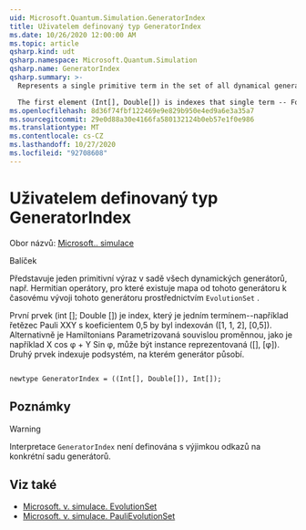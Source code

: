 ```yaml
---
uid: Microsoft.Quantum.Simulation.GeneratorIndex
title: Uživatelem definovaný typ GeneratorIndex
ms.date: 10/26/2020 12:00:00 AM
ms.topic: article
qsharp.kind: udt
qsharp.namespace: Microsoft.Quantum.Simulation
qsharp.name: GeneratorIndex
qsharp.summary: >-
  Represents a single primitive term in the set of all dynamical generators, e.g. Hermitian operators, for which there exists a map from that generator to time-evolution by that generator, through `EvolutionSet`.

  The first element (Int[], Double[]) is indexes that single term -- For instance, the Pauli string XXY with coefficient 0.5 would be indexed by ([1,1,2], [0.5]). Alternatively, Hamiltonians parameterized by a continuous variable, such as X cos φ + Y sin φ, might for instance be represented by ([], [φ]). The second element indexes the subsystem on which the generator acts on.
ms.openlocfilehash: 8d36f74fbf122469e9e829b950e4ed9a6e3a35a7
ms.sourcegitcommit: 29e0d88a30e4166fa580132124b0eb57e1f0e986
ms.translationtype: MT
ms.contentlocale: cs-CZ
ms.lasthandoff: 10/27/2020
ms.locfileid: "92708608"
---
```

# <a name="generatorindex-user-defined-type"></a>Uživatelem definovaný typ GeneratorIndex

Obor názvů: [Microsoft.. simulace](xref:Microsoft.Quantum.Simulation)

Balíček [](https://nuget.org/packages/)


Představuje jeden primitivní výraz v sadě všech dynamických generátorů, např. Hermitian operátory, pro které existuje mapa od tohoto generátoru k časovému vývoji tohoto generátoru prostřednictvím `EvolutionSet` .

První prvek (int []; Double []) je index, který je jedním termínem--například řetězec Pauli XXY s koeficientem 0,5 by byl indexován ([1, 1, 2], [0,5]). Alternativně je Hamiltonians Parametrizovaná souvislou proměnnou, jako je například X cos φ + Y Sin φ, může být instance reprezentovaná ([], [φ]). Druhý prvek indexuje podsystém, na kterém generátor působí.

```qsharp

newtype GeneratorIndex = ((Int[], Double[]), Int[]);
```



## <a name="remarks"></a>Poznámky

> [!WARNING]
> Interpretace `GeneratorIndex` není definována s výjimkou odkazů na konkrétní sadu generátorů.

## <a name="see-also"></a>Viz také

- [Microsoft. v. simulace. EvolutionSet](xref:Microsoft.Quantum.Simulation.EvolutionSet)
- [Microsoft. v. simulace. PauliEvolutionSet](xref:Microsoft.Quantum.Simulation.PauliEvolutionSet)
